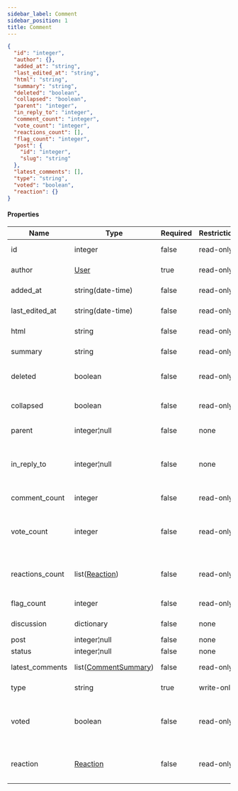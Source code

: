 ```yaml
---
sidebar_label: Comment
sidebar_position: 1
title: Comment
---
```


```json
{
  "id": "integer",
  "author": {},
  "added_at": "string",
  "last_edited_at": "string",
  "html": "string",
  "summary": "string",
  "deleted": "boolean",
  "collapsed": "boolean",
  "parent": "integer",
  "in_reply_to": "integer",
  "comment_count": "integer",
  "vote_count": "integer",
  "reactions_count": [],
  "flag_count": "integer",
  "post": {
    "id": "integer",
    "slug": "string"
  },
  "latest_comments": [],
  "type": "string",
  "voted": "boolean",
  "reaction": {}
}

```

#### Properties

| Name            | Type                                                                  | Required | Restrictions | Description                                                                                                   |
|-----------------|-----------------------------------------------------------------------|----------|--------------|---------------------------------------------------------------------------------------------------------------|
| id              | integer                                                               | false    | read-only    | The comment id                                                                                                |
| author          | [User](/docs/apireference/v2/schemas/user)                            | true     | read-only    | The comment author                                                                                            |
| added_at        | string(date-time)                                                     | false    | read-only    | Datetime of creation                                                                                          |
| last_edited_at  | string(date-time)                                                     | false    | read-only    | Datetime of last edit                                                                                         |
| html            | string                                                                | false    | read-only    | The html description                                                                                          |
| summary         | string                                                                | false    | read-only    | The comment summary                                                                                           |
| deleted         | boolean                                                               | false    | read-only    | Is this comment deleted                                                                                       |
| collapsed       | boolean                                                               | false    | read-only    | Is this comment collapsed                                                                                     |
| parent          | integer¦null                                                          | false    | none         | Id of the parent [Comment](/docs/apireference/v2/schemas/comment)                                             |
| in_reply_to     | integer¦null                                                          | false    | none         | Id of the reply [Comment](/docs/apireference/v2/schemas/comment), it must have the same `parent` and `object` |
| comment_count   | integer                                                               | false    | read-only    | The number of comments                                                                                        |
| vote_count      | integer                                                               | false    | read-only    | Number of votes/reactions associated to this contribution                                                     |
| reactions_count | list([Reaction](/docs/apireference/v2/schemas/reaction))              | false    | read-only    | Reactions associated to this contribution                                                                     |
| flag_count      | integer                                                               | false    | read-only    | The number of flags                                                                                           |
| discussion      | dictionary                                                            | false    | none         | Id and slug of the [Discussion](/docs/apireference/v2/schemas/discussion)                                     |
| post            | integer¦null                                                          | false    | none         | Id of the [Post](/docs/apireference/v2/schemas/post)                                                          |
| status          | integer¦null                                                          | false    | none         | Id of the [Status](/docs/apireference/v2/schemas/status)                                                      |
| latest_comments | list([CommentSummary](/docs/apireference/v2/schemas/comment_summary)) | false    | read-only    | The list of last comments                                                                                     |
| type            | string                                                                | true     | write-only   | The type of comment                                                                                           |
| voted           | boolean                                                               | false    | read-only    | True if the logged user has already voted this contribution                                                   |
| reaction        | [Reaction](/docs/apireference/v2/schemas/reaction)                    | false    | read-only    | Reaction of the logged user (if he voted this contribution)                                                   |


        
                                                                                                      



